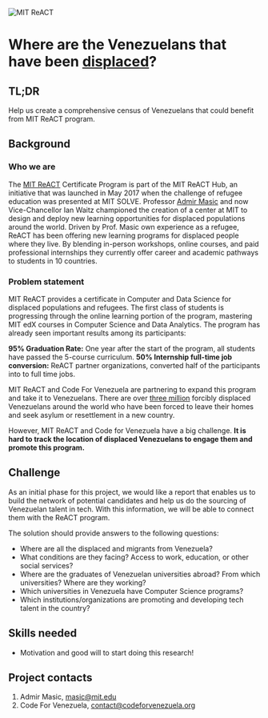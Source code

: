 ![MIT ReACT](https://raw.githubusercontent.com/code-for-venezuela/2019-april-codeathon/master/assets/mit_react.png)
# Where are the Venezuelans that have been [displaced](https://www.who.int/environmental_health_emergencies/displaced_people/en/)?

## TL;DR

Help us create a comprehensive census of Venezuelans that could benefit from MIT ReACT program.

## Background

### Who we are

The [MIT ReACT](https://react.mit.edu/) Certificate Program is part of the MIT ReACT Hub, an initiative that was launched in May 2017 when the challenge of refugee education was presented at MIT SOLVE. Professor [Admir Masic](https://cee.mit.edu/people_individual/admir-masic/) and now Vice-Chancellor Ian Waitz championed the creation of a center at MIT to design and deploy new learning opportunities for displaced populations around the world. Driven by Prof. Masic own experience as a refugee, ReACT has been offering new learning programs for displaced people where they live. By blending in-person workshops, online courses, and paid professional internships they currently offer career and academic pathways to students in 10 countries.

### Problem statement

MIT ReACT provides a certificate in Computer and Data Science for displaced populations and refugees. The first class of students is progressing through the online learning portion of the program, mastering MIT edX courses in Computer Science and Data Analytics. The program has already seen important results among its participants:

**95% Graduation Rate:**  One year after the start of the program, all students have passed the 5-course curriculum.
**50% Internship full-time job conversion:** ReACT partner organizations, converted half of the participants into to full time jobs.

MIT ReACT and Code For Venezuela are partnering to expand this program and take it to Venezuelans. There are over [three million](https://www.unhcr.org/news/press/2018/11/5be4192b4/number-refugees-migrants-venezuela-reaches-3-million.html) forcibly displaced Venezuelans around the world who have been forced to leave their homes  and seek asylum or resettlement in a new country.

However, MIT ReACT and Code for Venezuela have a big challenge. **It is hard to track the location of displaced Venezuelans to  engage them and promote this program.**

## Challenge

As an initial phase for this project, we would like a report that enables us to build the network of potential candidates and help us do the sourcing of Venezuelan talent in tech. With this information, we will be able to connect them with the ReACT program.

The solution should provide answers to the following questions:
* Where are all the displaced and migrants from Venezuela?
* What conditions are they facing? Access to work, education, or other social services?
* Where are the graduates of Venezuelan universities abroad? From which universities? Where are they working?
* Which universities in Venezuela have Computer Science programs?
* Which institutions/organizations are promoting and developing tech talent in the country?

## Skills needed

- Motivation and good will to start doing this research!

## Project contacts

1. Admir Masic, masic@mit.edu
2. Code For Venezuela, contact@codeforvenezuela.org
